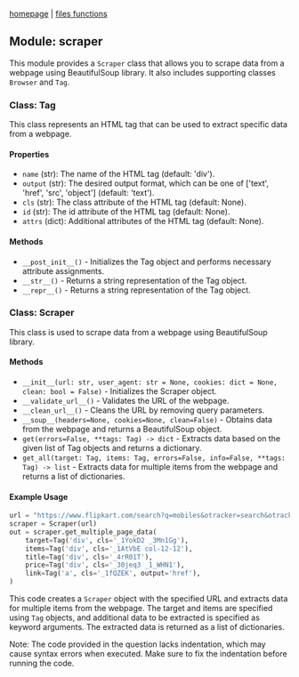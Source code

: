 [homepage](index.md) | [files functions](files.md)

## Module: scraper

This module provides a `Scraper` class that allows you to scrape data from a webpage using BeautifulSoup library. It also includes supporting classes `Browser` and `Tag`.


### Class: Tag

This class represents an HTML tag that can be used to extract specific data from a webpage.

#### Properties

- `name` (str): The name of the HTML tag (default: 'div').
- `output` (str): The desired output format, which can be one of ['text', 'href', 'src', 'object'] (default: 'text').
- `cls` (str): The class attribute of the HTML tag (default: None).
- `id` (str): The id attribute of the HTML tag (default: None).
- `attrs` (dict): Additional attributes of the HTML tag (default: None).

#### Methods

- `__post_init__()` - Initializes the Tag object and performs necessary attribute assignments.
- `__str__()` - Returns a string representation of the Tag object.
- `__repr__()` - Returns a string representation of the Tag object.

### Class: Scraper

This class is used to scrape data from a webpage using BeautifulSoup library.

#### Methods

- `__init__(url: str, user_agent: str = None, cookies: dict = None, clean: bool = False)` - Initializes the Scraper object.
- `__validate_url__()` - Validates the URL of the webpage.
- `__clean_url__()` - Cleans the URL by removing query parameters.
- `__soup__(headers=None, cookies=None, clean=False)` - Obtains data from the webpage and returns a BeautifulSoup object.
- `get(errors=False, **tags: Tag) -> dict` - Extracts data based on the given list of Tag objects and returns a dictionary.
- `get_all(target: Tag, items: Tag, errors=False, info=False, **tags: Tag) -> list` - Extracts data for multiple items from the webpage and returns a list of dictionaries.

#### Example Usage

```python
url = "https://www.flipkart.com/search?q=mobiles&otracker=search&otracker1=search&marketplace=FLIPKART&as-show=on&as=off"
scraper = Scraper(url)
out = scraper.get_multiple_page_data(
    target=Tag('div', cls='_1YokD2 _3Mn1Gg'),
    items=Tag('div', cls='_1AtVbE col-12-12'),
    title=Tag('div', cls='_4rR01T'),
    price=Tag('div', cls='_30jeq3 _1_WHN1'),
    link=Tag('a', cls='_1fQZEK', output='href'),
)
```

This code creates a `Scraper` object with the specified URL and extracts data for multiple items from the webpage. The target and items are specified using `Tag` objects, and additional data to be extracted is specified as keyword arguments. The extracted data is returned as a list of dictionaries.

Note: The code provided in the question lacks indentation, which may cause syntax errors when executed. Make sure to fix the indentation before running the code.